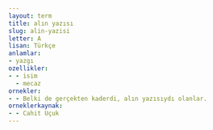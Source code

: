 ```yaml
---
layout: term
title: alın yazısı
slug: alin-yazisi
letter: A
lisan: Türkçe
anlamlar:
- yazgı
ozellikler:
- - isim
  - mecaz
ornekler:
- - Belki de gerçekten kaderdi, alın yazısıydı olanlar.
orneklerkaynak:
- - Cahit Uçuk
---
```

